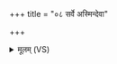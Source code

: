 +++
title = "०८ सर्वे अस्मिन्देवा"

+++
<details><summary>मूलम् (VS)</summary>

सर्वे॑ अस्मिन्दे॒वा ए॑क॒वृतो॑ भवन्ति ॥
</details>
